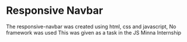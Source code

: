 # Responsive Navbar
The responsive-navbar was created using html, css and javascript, No framework was used
This was given as a task in the JS Minna Internship

